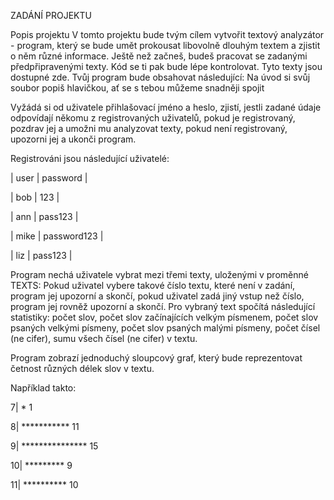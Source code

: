 ZADÁNÍ PROJEKTU

Popis projektu
V tomto projektu bude tvým cílem vytvořit textový analyzátor - program, který se bude umět prokousat libovolně dlouhým textem a zjistit o něm různé informace.
Ještě než začneš, budeš pracovat se zadanými předpřipravenými texty. Kód se ti pak bude lépe kontrolovat. Tyto texty jsou dostupné zde.
Tvůj program bude obsahovat následující:
Na úvod si svůj soubor popiš hlavičkou, ať se s tebou můžeme snadněji spojit


Vyžádá si od uživatele přihlašovací jméno a heslo,
zjistí, jestli zadané údaje odpovídají někomu z registrovaných uživatelů,
pokud je registrovaný, pozdrav jej a umožni mu analyzovat texty,
pokud není registrovaný, upozorni jej a ukonči program.


Registrováni jsou následující uživatelé:

| user |   password  |

| bob  |     123     |

| ann  |   pass123   |

| mike | password123 |

| liz  |   pass123   |



Program nechá uživatele vybrat mezi třemi texty, uloženými v proměnné TEXTS:
Pokud uživatel vybere takové číslo textu, které není v zadání, program jej upozorní a skončí,
pokud uživatel zadá jiný vstup než číslo, program jej rovněž upozorní a skončí.
Pro vybraný text spočítá následující statistiky:
počet slov,
počet slov začínajících velkým písmenem,
počet slov psaných velkými písmeny,
počet slov psaných malými písmeny,
počet čísel (ne cifer),
sumu všech čísel (ne cifer) v textu.


Program zobrazí jednoduchý sloupcový graf, který bude reprezentovat četnost různých délek slov v textu.

Například takto:

7| * 1

8| *********** 11

9| *************** 15

10| ********* 9

11| ********** 10
